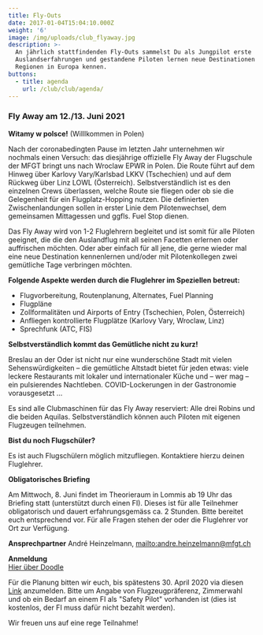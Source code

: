 ```yaml
---
title: Fly-Outs
date: 2017-01-04T15:04:10.000Z
weight: '6'
image: /img/uploads/club_flyaway.jpg
description: >-
  An jährlich stattfindenden Fly-Outs sammelst Du als Jungpilot erste
  Auslandserfahrungen und gestandene Piloten lernen neue Destinationen und
  Regionen in Europa kennen.
buttons:
  - title: agenda
    url: /club/club/agenda/
---
```

### Fly Away am 12./13. Juni 2021

**Witamy w polsce!** (Willlkommen in Polen)

Nach der coronabedingten Pause im letzten Jahr unternehmen wir nochmals einen Versuch: das diesjährige offizielle Fly Away der Flugschule der MFGT bringt uns nach Wroclaw EPWR in Polen. Die Route führt auf dem Hinweg über Karlovy Vary/Karlsbad LKKV (Tschechien) und auf dem Rückweg über Linz LOWL (Österreich). Selbstverständlich ist es den einzelnen Crews überlassen, welche Route sie fliegen oder ob sie die Gelegenheit für ein Flugplatz-Hopping nutzen. Die definierten Zwischenlandungen sollen in erster Linie dem Pilotenwechsel, dem gemeinsamen Mittagessen und ggfls. Fuel Stop dienen.

Das Fly Away wird von 1-2 Fluglehrern begleitet und ist somit für alle Piloten geeignet, die die den Auslandflug mit all seinen Facetten erlernen oder auffrischen möchten. Oder aber einfach für all jene, die gerne wieder mal eine neue Destination kennenlernen und/oder mit Pilotenkollegen zwei gemütliche Tage verbringen möchten.

**Folgende Aspekte werden durch die Fluglehrer im Speziellen betreut:**

* Flugvorbereitung, Routenplanung, Alternates, Fuel Planning
* Flugpläne
* Zollformalitäten und Airports of Entry (Tschechien, Polen, Österreich)
* Anfliegen kontrollierte Flugplätze (Karlovy Vary, Wroclaw, Linz)
* Sprechfunk (ATC, FIS)

**Selbstverständlich kommt das Gemütliche nicht zu kurz!**

Breslau an der Oder ist nicht nur eine wunderschöne Stadt mit vielen Sehenswürdigkeiten – die gemütliche Altstadt bietet für jeden etwas: viele leckere Restaurants mit lokaler und internationaler Küche und – wer mag – ein pulsierendes Nachtleben. COVID-Lockerungen in der Gastronomie vorausgesetzt ...

Es sind alle Clubmaschinen für das Fly Away reserviert: Alle drei Robins und die beiden Aquilas. Selbstverständlich können auch Piloten mit eigenen Flugzeugen teilnehmen.

**Bist du noch Flugschüler?**

Es ist auch Flugschülern möglich mitzufliegen. Kontaktiere hierzu deinen Fluglehrer.

**Obligatorisches Briefing**

Am Mittwoch, 8. Juni findet im Theorieraum in Lommis ab 19 Uhr das Briefing statt (unterstützt durch einen FI). Dieses ist für alle Teilnehmer obligatorisch und dauert erfahrungsgemäss ca. 2 Stunden. Bitte bereitet euch entsprechend vor. Für alle Fragen stehen der oder die Fluglehrer vor Ort zur Verfügung.

**Ansprechpartner**
André Heinzelmann, <mailto:andre.heinzelmann@mfgt.ch>

**Anmeldung**\
[Hier über Doodle](https://doodle.com/poll/42ns3vkzy5bx4a7m?utm_campaign=poll_added_participant_admin&utm_medium=email&utm_source=poll_transactional&utm_content=gotopoll-cta#table)

Für die Planung bitten wir euch, bis spätestens 30. April 2020 via diesen [Link](https://doodle.com/poll/42ns3vkzy5bx4a7m?utm_source=poll&utm_medium=link) anzumelden. 
Bitte um Angabe von Flugzeugpräferenz, Zimmerwahl und ob ein Bedarf an einem FI als "Safety Pilot" vorhanden ist (dies ist kostenlos, der FI muss dafür nicht bezahlt werden).

Wir freuen uns auf eine rege Teilnahme!
